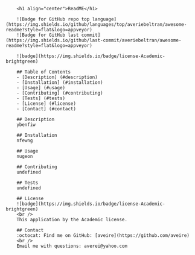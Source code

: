 
		<h1 align="center">ReadME</h1>

		![Badge for GitHub repo top language](https://img.shields.io/github/languages/top/averiebeltran/awesome-readme?style=flat&logo=appveyor)
		![Badge for GitHub last commit](https://img.shields.io/github/last-commit/averiebeltran/awesome-readme?style=flat&logo=appveyor)

		![badge](https://img.shields.io/badge/license-Academic-brightgreen)

		## Table of Contents
		- [Description] (#description)
		- [Installation] (#installation)
		- [Usage] (#usage)
		- [Contributing] (#contributing)
		- [Tests] (#tests)
		- [License] (#license)
		- [Contact] (#contact)

		## Description
		ybenfiw

		## Installation
		nfewng

		## Usage
		nugeon

		## Contributing
		undefined

		## Tests
		undefined

		## License
		![badge](https://img.shields.io/badge/license-Academic-brightgreen)
		<br />
		This application by the Academic license.

		## Contact
		:octocat: Find me on GitHub: [aveire](https://github.com/aveire)
		<br />
		Email me with questions: averei@yahoo.com
	